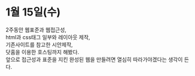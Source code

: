 # 1월 15일(수)

2주동안 웹표준과 웹접근성,   
html과 css태그 일부와 레이아웃 제작,  
기존사이트를 참고한 시안제작,   
닷홈을 이용한 호스팅까지 해봤다.   
앞으로 접근성과 표준을 지킨 완성된 웹을 만들려면 열심히 따라가야겠다는 생각이 든다.
